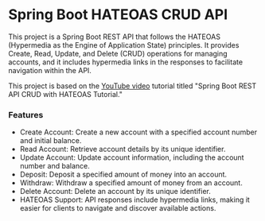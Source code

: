 # Spring Boot HATEOAS CRUD API
This project is a Spring Boot REST API that follows the HATEOAS (Hypermedia as the Engine of Application State) principles. It provides Create, Read, Update, and Delete (CRUD) operations for managing accounts, and it includes hypermedia links in the responses to facilitate navigation within the API.

This project is based on the [YouTube video](https://www.youtube.com/watch?v=y6R3reU1vWE&list=WL "YouTube video") tutorial titled "Spring Boot REST API CRUD with HATEOAS Tutorial."

### Features
- Create Account: Create a new account with a specified account number and initial balance.
- Read Account: Retrieve account details by its unique identifier.
- Update Account: Update account information, including the account number and balance.
- Deposit: Deposit a specified amount of money into an account.
- Withdraw: Withdraw a specified amount of money from an account.
- Delete Account: Delete an account by its unique identifier.
- HATEOAS Support: API responses include hypermedia links, making it easier for clients to navigate and discover available actions.
